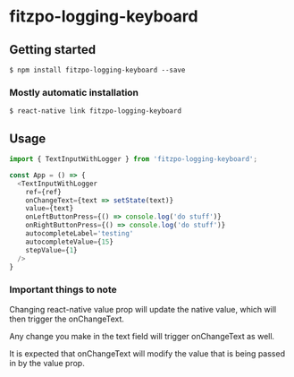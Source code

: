 # fitzpo-logging-keyboard

## Getting started

`$ npm install fitzpo-logging-keyboard --save`

### Mostly automatic installation

`$ react-native link fitzpo-logging-keyboard`

## Usage
```javascript
import { TextInputWithLogger } from 'fitzpo-logging-keyboard';

const App = () => {
  <TextInputWithLogger
    ref={ref}
    onChangeText={text => setState(text)}
    value={text}
    onLeftButtonPress={() => console.log('do stuff')}
    onRightButtonPress={() => console.log('do stuff')}
    autocompleteLabel='testing'
    autocompleteValue={15}
    stepValue={1}
  />
}
```

### Important things to note
Changing react-native value prop will update the native value, which will then trigger the onChangeText.

Any change you make in the text field will trigger onChangeText as well.

It is expected that onChangeText will modify the value that is being passed in by the value prop.
